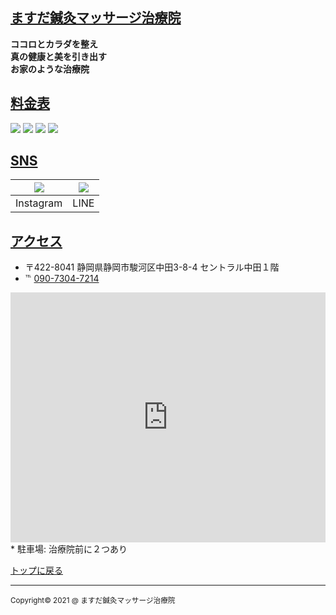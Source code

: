 <!-- Style Sheet -->
<!-- simonlc/Markdown-CSS - https://github.com/simonlc/Markdown-CSS -->
<link href="https://raw.githubusercontent.com/simonlc/Markdown-CSS/master/markdown.css" rel="stylesheet">
<link href="./style.css" rel="stylesheet">

<!-- Markdown/HTML -->
## <a href="https://ghsable.github.io/chiropractic-masuda/" id="title">ますだ鍼灸マッサージ治療院</a>

**ココロとカラダを整え  
 真の健康と美を引き出す  
 お家のような治療院**

## <u>料金表</u>

![](images/price_1.png)
![](images/price_2.png)
![](images/price_3.png)
![](images/price_4.png)

## <u>SNS</u>

| [![](images/Instagram_logo.jpg)](https://www.instagram.com/masuda.harima55/) | [![](images/line_qrcode.jpg)](https://line.me/ti/p/3m2d68-icf) |
|:---:|:---:|
| Instagram | LINE |

## <u>アクセス</u>

* 〒422-8041 静岡県静岡市駿河区中田3-8-4 セントラル中田１階
* ℡ <a href="tel:09073047214">090-7304-7214</a>
<section id="GoogleMap"><iframe src="https://www.google.com/maps/embed?pb=!1m18!1m12!1m3!1d3269.8609972636787!2d138.39410381523922!3d34.960092480368644!2m3!1f0!2f0!3f0!3m2!1i1024!2i768!4f13.1!3m3!1m2!1s0x601a49de335b187b%3A0x9c0bd30623e61afa!2z44CSNDIyLTgwNDEg6Z2Z5bKh55yM6Z2Z5bKh5biC6ae_5rKz5Yy65Lit55Sw77yT5LiB55uu77yY4oiS77yU!5e0!3m2!1sja!2sjp!4v1623077993031!5m2!1sja!2sjp" width="100%" height="400" frameborder="0" style="border:0" allowfullscreen></iframe></section>
* 駐車場: 治療院前に２つあり

<p id="top"><a href="https://ghsable.github.io/chiropractic-masuda/#ますだ鍼灸マッサージ治療院">トップに戻る</a></p>

---
<p id="copyright"><small>Copyright&copy; 2021 @ ますだ鍼灸マッサージ治療院</small></p>
